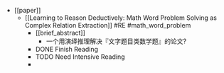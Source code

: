 - [[paper]]
	- [[Learning to Reason Deductively: Math Word Problem Solving as Complex Relation Extraction]] #RE #math_word_problem
		- [[brief_abstract]]
			- 一个用演绎推理解决『文字题目类数学题』的论文?
		- DONE  Finish Reading
		- TODO Need Intensive Reading
		-